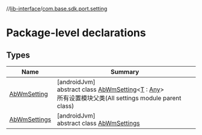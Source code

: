 //[lib-interface](../../index.md)/[com.base.sdk.port.setting](index.md)

# Package-level declarations

## Types

| Name | Summary |
|---|---|
| [AbWmSetting](-ab-wm-setting/index.md) | [androidJvm]<br>abstract class [AbWmSetting](-ab-wm-setting/index.md)&lt;[T](-ab-wm-setting/index.md) : [Any](https://kotlinlang.org/api/latest/jvm/stdlib/kotlin/-any/index.html)&gt;<br>所有设置模块父类(All settings module parent class) |
| [AbWmSettings](-ab-wm-settings/index.md) | [androidJvm]<br>abstract class [AbWmSettings](-ab-wm-settings/index.md) |
